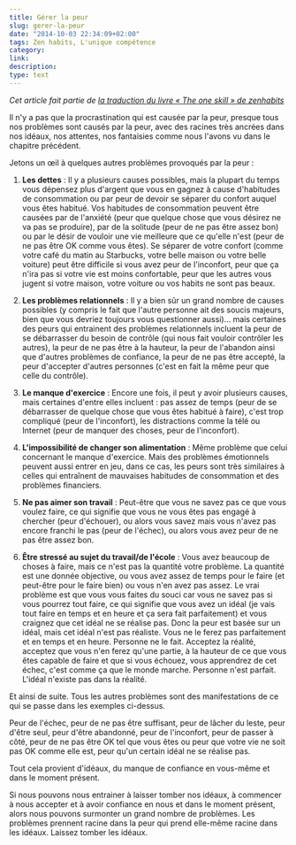 ```yaml
---
title: Gérer la peur
slug: gerer-la-peur
date: "2014-10-03 22:34:09+02:00"
tags: Zen habits, L'unique compétence
category: 
link: 
description: 
type: text
---
```


_Cet article fait partie de [la traduction du livre « The one skill » de zenhabits](/blog/traduction-du-livre-the-one-skill-de-zenhabits/)_

Il n'y a pas que la procrastination qui est causée par la peur, presque tous nos problèmes sont causés par la peur, avec des racines très ancrées dans nos idéaux, nos attentes, nos fantaisies comme nous l'avons vu dans le chapitre précédent.

Jetons un œil à quelques autres problèmes provoqués par la peur :
<!-- TEASER_END -->
1. __Les dettes__ : Il y a plusieurs causes possibles, mais la plupart du temps vous dépensez plus d'argent que vous en gagnez à cause d'habitudes de consommation ou par peur de devoir se séparer du confort auquel vous êtes habitué. Vos habitudes de consommation peuvent être causées par de l'anxiété (peur que quelque chose que vous désirez ne va pas se produire), par de la solitude (peur de ne pas être assez bon) ou par le désir de vouloir une vie meilleure que ce qu'elle n'est (peur de ne pas être OK comme vous êtes). Se séparer de votre confort (comme votre café du matin au Starbucks, votre belle maison ou votre belle voiture) peut être difficile si vous avez peur de l'inconfort, peur que ça n'ira pas si votre vie est moins confortable, peur que les autres vous jugent si votre maison, votre voiture ou vos habits ne sont pas beaux.

2. __Les problèmes relationnels__ : Il y a bien sûr un grand nombre de causes possibles (y compris le fait que l'autre personne ait des soucis majeurs, bien que vous devriez toujours vous questionner aussi)… mais certaines des peurs qui entrainent des problèmes relationnels incluent la peur de se débarrasser du besoin de contrôle (qui nous fait vouloir contrôler les autres), la peur de ne pas être à la hauteur, la peur de l'abandon ainsi que d'autres problèmes de confiance, la peur de ne pas être accepté, la peur d'accepter d'autres personnes (c'est en fait la même peur que celle du contrôle).

3. __Le manque d'exercice__ : Encore une fois, il peut y avoir plusieurs causes, mais certaines d'entre elles incluent : pas assez de temps (peur de se débarrasser de quelque chose que vous êtes habitué à faire), c'est trop compliqué (peur de l'inconfort), les distractions comme la télé ou Internet (peur de manquer des choses, peur de l'inconfort).

4. __L'impossibilité de changer son alimentation__ : Même problème que celui concernant le manque d'exercice. Mais des problèmes émotionnels peuvent aussi entrer en jeu, dans ce cas, les peurs sont très similaires à celles qui entraînent de mauvaises habitudes de consommation et des problèmes financiers.

5. __Ne pas aimer son travail__ : Peut-être que vous ne savez pas ce que vous voulez faire, ce qui signifie que vous ne vous êtes pas engagé à chercher (peur d'échouer), ou alors vous savez mais vous n'avez pas encore franchi le pas (peur de l'échec), ou alors vous avez peur de ne pas être assez bon.

6. __Être stressé au sujet du travail/de l'école__ : Vous avez beaucoup de choses à faire, mais ce n'est pas la quantité votre problème. La quantité est une donnée objective, ou vous avez assez de temps pour le faire (et peut-être pour le faire bien) ou vous n'en avez pas assez. Le vrai problème est que vous vous faites du souci car vous ne savez pas si vous pourrez tout faire, ce qui signifie que vous avez un idéal (je vais tout faire en temps et en heure et ça sera fait parfaitement) et vous craignez que cet idéal ne se réalise pas. Donc la peur est basée sur un idéal, mais cet idéal n'est pas réaliste. Vous ne le ferez pas parfaitement et en temps et en heure. Personne ne le fait. Acceptez la réalité, acceptez que vous n'en ferez qu'une partie, à la hauteur de ce que vous êtes capable de faire et que si vous échouez, vous apprendrez de cet échec, c'est comme ça que le monde marche. Personne n'est parfait. L'idéal n'existe pas dans la réalité.

Et ainsi de suite. Tous les autres problèmes sont des manifestations de ce qui se passe dans les exemples ci-dessus.

Peur de l'échec, peur de ne pas être suffisant, peur de lâcher du leste, peur d'être seul, peur d'être abandonné, peur de l'inconfort, peur de passer à côté, peur de ne pas être OK tel que vous êtes ou peur que votre vie ne soit pas OK comme elle est, peur qu'un certain idéal ne se réalise pas.

Tout cela provient d'idéaux, du manque de confiance en vous-même et dans le moment présent.

Si nous pouvons nous entrainer à laisser tomber nos idéaux, à commencer à nous accepter et à avoir confiance en nous et dans le moment présent, alors nous pouvons surmonter un grand nombre de problèmes. Les problèmes prennent racine dans la peur qui prend elle-même racine dans les idéaux. Laissez tomber les idéaux.

